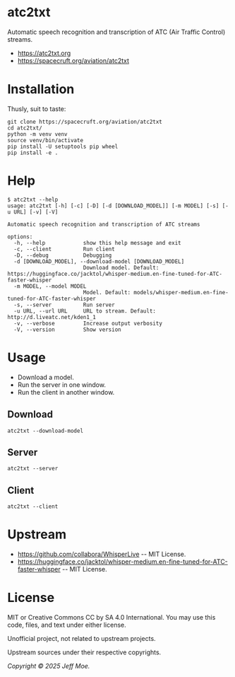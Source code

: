 # atc2txt
Automatic speech recognition and transcription of ATC (Air Traffic Control) streams.

* https://atc2txt.org
* https://spacecruft.org/aviation/atc2txt

# Installation
Thusly, suit to taste:

```
git clone https://spacecruft.org/aviation/atc2txt
cd atc2txt/
python -m venv venv
source venv/bin/activate
pip install -U setuptools pip wheel
pip install -e .
```

# Help
```
$ atc2txt --help
usage: atc2txt [-h] [-c] [-D] [-d [DOWNLOAD_MODEL]] [-m MODEL] [-s] [-u URL] [-v] [-V]

Automatic speech recognition and transcription of ATC streams

options:
  -h, --help            show this help message and exit
  -c, --client          Run client
  -D, --debug           Debugging
  -d [DOWNLOAD_MODEL], --download-model [DOWNLOAD_MODEL]
                        Download model. Default: https://huggingface.co/jacktol/whisper-medium.en-fine-tuned-for-ATC-faster-whisper
  -m MODEL, --model MODEL
                        Model. Default: models/whisper-medium.en-fine-tuned-for-ATC-faster-whisper
  -s, --server          Run server
  -u URL, --url URL     URL to stream. Default: http://d.liveatc.net/kden1_1
  -v, --verbose         Increase output verbosity
  -V, --version         Show version
```

# Usage
* Download a model.
* Run the server in one window.
* Run the client in another window.

## Download
```
atc2txt --download-model
```

## Server
```
atc2txt --server
```

## Client
```
atc2txt --client
```

# Upstream
* https://github.com/collabora/WhisperLive -- MIT License.
* https://huggingface.co/jacktol/whisper-medium.en-fine-tuned-for-ATC-faster-whisper -- MIT License.

# License
MIT or Creative Commons CC by SA 4.0 International.
You may use this code, files, and text under either license.

Unofficial project, not related to upstream projects.

Upstream sources under their respective copyrights.

*Copyright &copy; 2025 Jeff Moe.*
